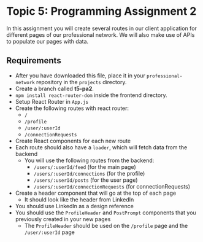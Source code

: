 # Topic 5: Programming Assignment 2

In this assignment you will create several routes in our client application for different pages of our professional network. We will also make use of APIs to populate our pages with data.

## Requirements

- After you have downloaded this file, place it in your `professional-network` repository in the `projects` directory.
- Create a branch called **t5-pa2**.
- `npm install react-router-dom` inside the frontend directory.
- Setup React Router in `App.js`
- Create the following routes with react router:
  - `/`
  - `/profile`
  - `/user/:userId`
  - `/connectionRequests`
- Create React components for each new route
- Each route should also have a `loader`, which will fetch data from the backend
  - You will use the following routes from the backend:
    - `/users/:userId/feed` (for the main page)
    - `/users/:userId/connections` (for the profile)
    - `/users/:userId/posts` (for the user page)
    - `/users/:userId/connectionRequests` (for connectionRequests)
- Create a header component that will go at the top of each page
  - It should look like the header from LinkedIn
- You should use LinkedIn as a design reference
- You should use the `ProfileHeader` and `PostPrompt` components that you previously created in your new pages
  - The `ProfileHeader` should be used on the `/profile` page and the `/user/:userId` page
